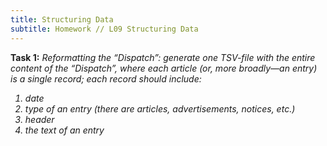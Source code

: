 ```yaml
---
title: Structuring Data
subtitle: Homework // L09 Structuring Data
---
```

<b>Task 1:</b> <i>Reformatting the “Dispatch”: generate one TSV-file with the entire content of the “Dispatch”, where each article (or, more broadly—an entry) is a single record; each record should include:
  <ol>
  <li>date</li>
  <li>type of an entry (there are articles, advertisements, notices, etc.)</li>
  <li>header</li>
  <li>the text of an entry</li>
  </ol>
</i>
